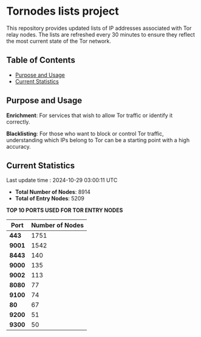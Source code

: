 # Tornodes lists project

This repository provides updated lists of IP addresses associated with Tor relay nodes. The lists are refreshed every 30 minutes to ensure they reflect the most current state of the Tor network.

## Table of Contents

- [Purpose and Usage](#purpose-and-usage)
- [Current Statistics](#current-statistics)


## Purpose and Usage

**Enrichment**: For services that wish to allow Tor traffic or identify it correctly.

**Blacklisting**: For those who want to block or control Tor traffic, understanding which IPs belong to Tor can be a starting point with a high accuracy.

## Current Statistics

Last update time : 2024-10-29 03:00:11 UTC

- **Total Number of Nodes**: 8914
- **Total of Entry Nodes**: 5209

**TOP 10 PORTS USED FOR TOR ENTRY NODES**

| **Port** | **Number of Nodes** |
|------|-----------------|
| **443**   | 1751  |
| **9001**   | 1542  |
| **8443**   | 140  |
| **9000**   | 135  |
| **9002**   | 113  |
| **8080**   | 77  |
| **9100**   | 74  |
| **80**   | 67  |
| **9200**   | 51  |
| **9300**   | 50  |


